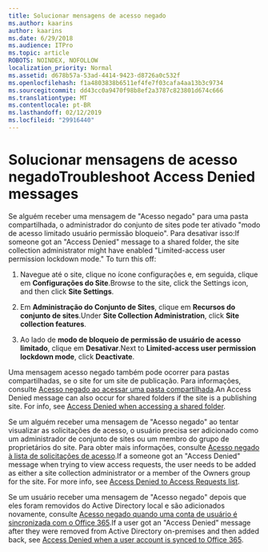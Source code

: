 ```yaml
---
title: Solucionar mensagens de acesso negado
ms.author: kaarins
author: kaarins
ms.date: 6/29/2018
ms.audience: ITPro
ms.topic: article
ROBOTS: NOINDEX, NOFOLLOW
localization_priority: Normal
ms.assetid: d678b57a-53ad-4414-9423-d8726a0c532f
ms.openlocfilehash: f1a4803838b6511ef4fe7f03cafa4aa13b3c9734
ms.sourcegitcommit: dd43cc0a9470f98b8ef2a3787c823801d674c666
ms.translationtype: MT
ms.contentlocale: pt-BR
ms.lasthandoff: 02/12/2019
ms.locfileid: "29916440"
---
```

# <a name="troubleshoot-access-denied-messages"></a><span data-ttu-id="65e67-102">Solucionar mensagens de acesso negado</span><span class="sxs-lookup"><span data-stu-id="65e67-102">Troubleshoot Access Denied messages</span></span>

<span data-ttu-id="65e67-p101">Se alguém receber uma mensagem de "Acesso negado" para uma pasta compartilhada, o administrador do conjunto de sites pode ter ativado "modo de acesso limitado usuário permissão bloqueio". Para desativar isso:</span><span class="sxs-lookup"><span data-stu-id="65e67-p101">If someone got an "Access Denied" message to a shared folder, the site collection administrator might have enabled "Limited-access user permission lockdown mode." To turn this off:</span></span> 
  
1. <span data-ttu-id="65e67-105">Navegue até o site, clique no ícone configurações e, em seguida, clique em **Configurações do Site**.</span><span class="sxs-lookup"><span data-stu-id="65e67-105">Browse to the site, click the Settings icon, and then click **Site Settings**.</span></span>
    
2. <span data-ttu-id="65e67-106">Em **Administração do Conjunto de Sites**, clique em **Recursos do conjunto de sites**.</span><span class="sxs-lookup"><span data-stu-id="65e67-106">Under **Site Collection Administration**, click **Site collection features**.</span></span>
    
3. <span data-ttu-id="65e67-107">Ao lado de **modo de bloqueio de permissão de usuário de acesso limitado**, clique em **Desativar**.</span><span class="sxs-lookup"><span data-stu-id="65e67-107">Next to **Limited-access user permission lockdown mode**, click **Deactivate**.</span></span>
    
<span data-ttu-id="65e67-p102">Uma mensagem acesso negado também pode ocorrer para pastas compartilhadas, se o site for um site de publicação. Para informações, consulte [Acesso negado ao acessar uma pasta compartilhada](https://go.microsoft.com/fwlink/?linkid=2004317).</span><span class="sxs-lookup"><span data-stu-id="65e67-p102">An Access Denied message can also occur for shared folders if the site is a publishing site. For info, see [Access Denied when accessing a shared folder](https://go.microsoft.com/fwlink/?linkid=2004317).</span></span>
  
<span data-ttu-id="65e67-p103">Se um alguém receber uma mensagem de "Acesso negado" ao tentar visualizar as solicitações de acesso, o usuário precisa ser adicionado como um administrador de conjunto de sites ou um membro do grupo de proprietários do site. Para obter mais informações, consulte [Acesso negado à lista de solicitações de acesso](https://go.microsoft.com/fwlink/?linkid=2004220).</span><span class="sxs-lookup"><span data-stu-id="65e67-p103">If a someone got an "Access Denied" message when trying to view access requests, the user needs to be added as either a site collection administrator or a member of the Owners group for the site. For more info, see [Access Denied to Access Requests list](https://go.microsoft.com/fwlink/?linkid=2004220).</span></span>
  
<span data-ttu-id="65e67-112">Se um usuário receber uma mensagem de "Acesso negado" depois que eles foram removidos do Active Directory local e são adicionados novamente, consulte [Acesso negado quando uma conta de usuário é sincronizada com o Office 365](https://go.microsoft.com/fwlink/?linkid=2004318).</span><span class="sxs-lookup"><span data-stu-id="65e67-112">If a user got an "Access Denied" message after they were removed from Active Directory on-premises and then added back, see [Access Denied when a user account is synced to Office 365](https://go.microsoft.com/fwlink/?linkid=2004318).</span></span>
  

